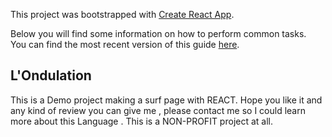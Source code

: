 This project was bootstrapped with [Create React App](https://github.com/facebookincubator/create-react-app).

Below you will find some information on how to perform common tasks.<br>
You can find the most recent version of this guide [here](https://github.com/facebookincubator/create-react-app/blob/master/packages/react-scripts/template/README.md).

##  L'Ondulation

 This is a Demo project making a surf page with REACT. Hope you like it  and any kind of review you can give me , please contact me so I could learn more about this Language . This is a NON-PROFIT project at all.



